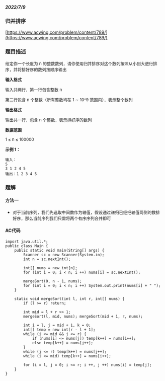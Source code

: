 ##### 2022/7/9

### 归并排序

[https://www.acwing.com/problem/content/789/](https://www.acwing.com/problem/content/789/)

### 题目描述

<font size=2>

给定你一个长度为 n 的整数数列，请你使用归并排序对这个数列按照从小到大进行排序，并将排好序的数列按顺序输出

</font>

<font size=2>

**输入格式**

输入共两行，第一行包含整数 n

第二行包含 n 个整数（所有整数均在 1 ∼ 10^9 范围内），表示整个数列

</font>

<font size=2>

**输出格式**

输出共一行，包含 n 个整数，表示排好序的数列

</font>

<font size=2>

**数据范围**

1 ≤ n ≤ 100000

</font>

<font size=2>**示例 1：**</font>

```
输入：
5
3 1 2 4 5
输出：1 2 3 4 5
```

### 题解

#### 方法一

- <font size=2>对于当前序列，我们先选取中间数作为轴值，假设通过递归已经把轴值两侧的数排好序，那么当前序列我们只需将两个有序序列合并即可</font>

#### AC代码

```
import java.util.*;
public class Main {
    public static void main(String[] args) {
        Scanner sc = new Scanner(System.in);
        int n = sc.nextInt();
        
        int[] nums = new int[n];
        for (int i = 0; i < n; i ++) nums[i] = sc.nextInt();
        
        mergeSort(0, n - 1, nums);
        for (int i = 0; i < n; i ++) System.out.print(nums[i] + " ");
    }
    
    static void mergeSort(int l, int r, int[] nums) {
        if (l >= r) return;
        
        int mid = l + r >> 1;
        mergeSort(l, mid, nums); mergeSort(mid + 1, r, nums);
        
        int i = l, j = mid + 1, k = 0;
        int[] temp = new int[r - l + 1];
        while (i <= mid && j <= r) {
            if (nums[i] <= nums[j]) temp[k++] = nums[i++];
            else temp[k++] = nums[j++];
        }
        while (j <= r) temp[k++] = nums[j++];
        while (i <= mid) temp[k++] = nums[i++];
        
        for (i = l, j = 0; i <= r; i ++, j ++) nums[i] = temp[j];
    }
}
```
